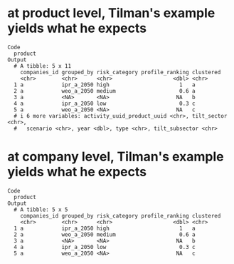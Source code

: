 # at product level, Tilman's example yields what he expects

    Code
      product
    Output
      # A tibble: 5 x 11
        companies_id grouped_by risk_category profile_ranking clustered
        <chr>        <chr>      <chr>                   <dbl> <chr>    
      1 a            ipr_a_2050 high                      1   a        
      2 a            weo_a_2050 medium                    0.6 a        
      3 a            <NA>       <NA>                     NA   b        
      4 a            ipr_a_2050 low                       0.3 c        
      5 a            weo_a_2050 <NA>                     NA   c        
      # i 6 more variables: activity_uuid_product_uuid <chr>, tilt_sector <chr>,
      #   scenario <chr>, year <dbl>, type <chr>, tilt_subsector <chr>

# at company level, Tilman's example yields what he expects

    Code
      product
    Output
      # A tibble: 5 x 5
        companies_id grouped_by risk_category profile_ranking clustered
        <chr>        <chr>      <chr>                   <dbl> <chr>    
      1 a            ipr_a_2050 high                      1   a        
      2 a            weo_a_2050 medium                    0.6 a        
      3 a            <NA>       <NA>                     NA   b        
      4 a            ipr_a_2050 low                       0.3 c        
      5 a            weo_a_2050 <NA>                     NA   c        


